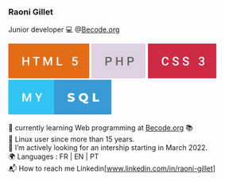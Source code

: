 ### Raoni Gillet

Junior developer 💻 @[Becode.org](https://becode.org)



![HTML](https://github.com/GRaonix/assets/blob/58480f4ae6a19b8ee5a7ddfb98607ee1b07473ed/html-5.svg)
![PHP](https://github.com/GRaonix/assets/blob/58480f4ae6a19b8ee5a7ddfb98607ee1b07473ed/php.svg)
![CSS3](https://github.com/GRaonix/assets/blob/58480f4ae6a19b8ee5a7ddfb98607ee1b07473ed/css-3.svg)
![MYSQL](https://github.com/GRaonix/assets/blob/58480f4ae6a19b8ee5a7ddfb98607ee1b07473ed/my-sql.svg)

🌱 currently learning Web programming at [Becode.org](https://becode.org) 📚\
🐧 Linux user since more than 15 years.\
🔭 I’m actively looking for an intership starting in March 2022.\
🌍 Languages : FR | EN | PT\
📬 How to reach me Linkedin[www.linkedin.com/in/raoni-gillet]

